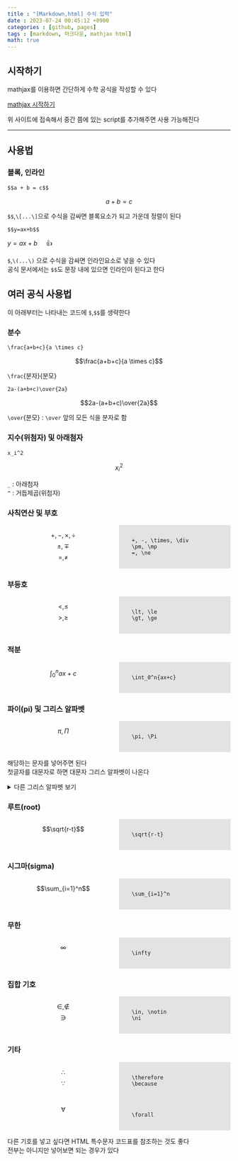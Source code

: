 ```yaml
---
title : "[Markdown,html] 수식 입력"
date : 2023-07-24 00:45:12 +0900
categories : [github, pages]
tags : [markdown, 마크다운, mathjax html]
math: true
---
```


## 시작하기

mathjax를 이용하면 간단하게 수학 공식을 작성할 수 있다

[mathjax 시작하기](https://www.mathjax.org/#gettingstarted)

위 사이트에 접속해서 중간 쯤에 있는 script를 추가해주면 사용 가능해진다

---

## 사용법

### 블록, 인라인

```markdown
$$a + b = c$$
```

$$a+b=c$$

`$$`,`\[...\]`으로 수식을 감싸면 블록요소가 되고 가운데 정렬이 된다

```markdown
$$y=ax+b$$
```

$y=ax+b$ &nbsp;&nbsp;&nbsp;&nbsp;👍

`$`,`\(...\)` 으로 수식을 감싸면 인라인요소로 넣을 수 있다  
공식 문서에서는 `$$`도 문장 내에 있으면 인라인이 된다고 한다

## 여러 공식 사용법

이 아래부터는 나타내는 코드에 `$`,`$$`를 생략한다

### 분수

```markdown
\frac{a+b+c}{a \times c}
```

$$\frac{a+b+c}{a \times c}$$

`\frac`{분자}{분모}

```markdown
2a-(a+b+c)\over{2a}
```

$$2a-(a+b+c)\over{2a}$$

`\over`{분모} : `\over` 앞의 모든 식을 분자로 함

### 지수(위첨자) 및 아래첨자

```markdown
x_i^2
```

$$x_i^2$$

`_` : 아래첨자  
`^` : 거듭제곱(위첨자)

### 사칙연산 및 부호

<div style="display: flex;">
  <div style="flex: 1;">

$$+, -, \times, \div$$
$$\pm, \mp$$
$$=, \ne$$

  </div>
  <div style="flex: 1; background-color: rgba(0, 0, 0, 0.1)">
    <pre><code>
    +, -, \times, \div
    \pm, \mp
    =, \ne
    </code></pre>
  </div>
</div>

### 부등호

<div style="display: flex;">
  <div style="flex: 1;">

$$\lt, \le$$
$$\gt, \ge$$

  </div>
  <div style="flex: 1; background-color: rgba(0, 0, 0, 0.1)">
    <pre><code>
    \lt, \le
    \gt, \ge
    </code></pre>
  </div>
</div>


### 적분

<div style="display: flex;">
  <div style="flex: 1;">

$$\int_0^n{ax+c}$$

  </div>
  <div style="flex: 1; background-color: rgba(0, 0, 0, 0.1)">
    <pre><code>
    \int_0^n{ax+c}
    </code></pre>
  </div>
</div>


### 파이(pi) 및 그리스 알파벳

<div style="display: flex;">
  <div style="flex: 1;">

$$\pi, \Pi$$

  </div>
  <div style="flex: 1; background-color: rgba(0, 0, 0, 0.1)">
    <pre><code>
    \pi, \Pi
    </code></pre>
  </div>
</div>

해당하는 문자를 넣어주면 된다  
첫글자를 대문자로 하면 대문자 그리스 알파벳이 나온다

<details>
<summary>다른 그리스 알파벳 보기</summary>
<div markdown="1">

![image](https://github.com/trulyeven/trulyeven.github.io/assets/113951017/210b97a3-e1e6-4480-a8fb-1861fb710949)
</div>
</details>


### 루트(root)

<div style="display: flex;">
  <div style="flex: 1;">

$$\sqrt{r-t}$$

  </div>
  <div style="flex: 1; background-color: rgba(0, 0, 0, 0.1)">
    <pre><code>
    \sqrt{r-t}
    </code></pre>
  </div>
</div>


### 시그마(sigma)

<div style="display: flex;">
  <div style="flex: 1;">

$$\sum_{i=1}^n$$

  </div>
  <div style="flex: 1; background-color: rgba(0, 0, 0, 0.1)">
    <pre><code>
    \sum_{i=1}^n
    </code></pre>
  </div>
</div>

### 무한

<div style="display: flex;">
  <div style="flex: 1;">

$$\infty$$

  </div>
  <div style="flex: 1; background-color: rgba(0, 0, 0, 0.1)">
    <pre><code>
    \infty
    </code></pre>
  </div>
</div>

### 집합 기호

<div style="display: flex;">
  <div style="flex: 1;">

$$\in, \notin$$
$$\ni$$

  </div>
  <div style="flex: 1; background-color: rgba(0, 0, 0, 0.1)">
    <pre><code>
    \in, \notin
    \ni
    </code></pre>
  </div>
</div>




### 기타

<div style="display: flex;">
  <div style="flex: 1;">

$$\therefore$$
$$\because$$

  </div>
  <div style="flex: 1; background-color: rgba(0, 0, 0, 0.1)">
    <pre><code>
    \therefore
    \because
    </code></pre>
  </div>
</div>

<div style="display: flex;">
  <div style="flex: 1;">

$$\forall$$

  </div>
  <div style="flex: 1; background-color: rgba(0, 0, 0, 0.1)">
    <pre><code>
    \forall
    </code></pre>
  </div>
</div>

다른 기호를 넣고 싶다면 HTML 특수문자 코드표를 참조하는 것도 좋다  
전부는 아니지만 넣어보면 되는 경우가 있다
